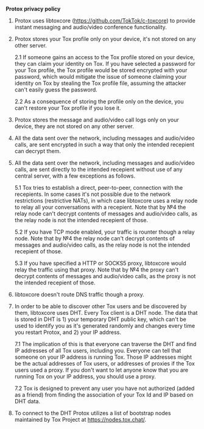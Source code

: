 **Protox privacy policy**

1. Protox uses libtoxcore (https://github.com/TokTok/c-toxcore) to provide instant messaging and audio/video conference functionality.

2. Protox stores your Tox profile only on your device, it's not stored on any other server.

    2.1 If someone gains an access to the Tox profile stored on your device, they can claim your identity on Tox. If you have selected a password for your Tox profile, the Tox profile would be stored encrypted with your password, which would mitigate the issue of someone claiming your identity on Tox by stealing the Tox profile file, assuming the attacker can't easily guess the password.

    2.2 As a consequence of storing the profile only on the device, you can't restore your Tox profile if you lose it.
3. Protox stores the message and audio/video call logs only on your device, they are not stored on any other server.
4. All the data sent over the network, including messages and audio/video calls, are sent encrypted in such a way that only the intended recepient can decrypt them.
5. All the data sent over the network, including messages and audio/video calls, are sent directly to the intended recepient without use of any central server, with a few exceptions as follows.

    5.1 Tox tries to establish a direct, peer-to-peer, connection with the recepients. In some cases it's not possible due to the network restrictions (restrictive NATs), in which case libtoxcore uses a relay node to relay all your conversations with a recepient. Note that by №4 the relay node can't decrypt contents of messages and audio/video calls, as the relay node is not the intended recepient of those.

    5.2 If you have TCP mode enabled, your traffic is rounter though a relay node. Note that by №4 the relay node can't decrypt contents of messages and audio/video calls, as the relay node is not the intended recepient of those.

    5.3 If you have specified a HTTP or SOCKS5 proxy, libtoxcore would relay the traffic using that proxy. Note that by №4 the proxy can't decrypt contents of messages and audio/video calls, as the proxy is not the intended recepient of those.
6. libtoxcore doesn't route DNS traffic though a proxy.
7. In order to be able to discover other Tox users and be discovered by them, libtoxcore uses DHT. Every Tox client is a DHT node. The data that is stored in DHT is 1) your temporary DHT public key, which can't be used to identify you as it's generated randomly and changes every time you restart Protox, and 2) your IP address.

    7.1 The implication of this is that everyone can traverse the DHT and find IP addresses of all Tox users, including you. Everyone can tell that someone on your IP address is running Tox. Those IP addresses might be the actual addresses of Tox users, or addresses of proxies if the Tox users used a proxy. If you don't want to let anyone know that you are running Tox on your IP address, you should use a proxy.

    7.2 Tox is designed to prevent any user you have not authorized (added as a friend) from finding the association of your Tox Id and IP based on DHT data.
8. To connect to the DHT Protox utilizes a list of bootstrap nodes maintained by Tox Project at https://nodes.tox.chat/.

